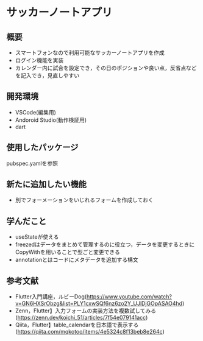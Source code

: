 # サッカーノートアプリ

## 概要
- スマートフォンなので利用可能なサッカーノートアプリを作成
- ログイン機能を実装
- カレンダー内に試合を設定でき，その日のポジションや良い点，反省点などを記入でき，見直しやすい

## 開発環境
- VSCode(編集用)
- Andoroid Studio(動作検証用)
- dart

## 使用したパッケージ
pubspec.yamlを参照

## 新たに追加したい機能
- 別でフォーメーションをいじれるフォームを作成しておく

## 学んだこと
- useStateが使える
- freezedはデータをまとめて管理するのに役立つ，データを変更するときにCopyWithを用いることで型ごと変更できる
- annotationとはコードにメタデータを追加する構文

## 参考文献
- Flutter入門講座，ルビーDog(https://www.youtube.com/watch?v=GN6HXSrObzg&list=PLY1cxwSQf6nz6zo2Y_UJlDjGOpASAO4hd)
- Zenn，Flutter】入力フォームの実装方法を複数試してみる(https://zenn.dev/koichi_51/articles/7f54e079141acc)
- Qiita，Flutter】table_calendarを日本語で表示する(https://qiita.com/mqkotoo/items/4e5324c8f13beb8e264c)

